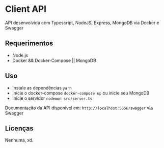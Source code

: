 # Client API

API desenvolvida com Typescript, NodeJS, Express, MongoDB via Docker e Swagger

## Requerimentos

-   Node.js
-   Docker && Docker-Compose || MongoDB

## Uso

-   Instale as dependências `yarn`
-   Inicie o docker-compose `docker-compose up` ou inicie seu MongoDB
-   Inicie o servidor `nodemon src/server.ts`

Documentação da API disponível em: `http://localhost:5656/swagger` via Swagger

## Licenças

Nenhuma, xd.
